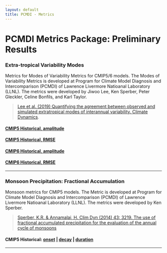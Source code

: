 ```yaml
---
layout: default
title: PCMDI - Metrics
---
```


# PCMDI Metrics Package: Preliminary Results

### Extra-tropical Variability Modes
Metrics for Modes of Variability Metrics for CMIP5/6 models. The Modes of Variability Metrics is developed at Program for Climate Model Diagnosis and Intercomparison (PCMDI) of Lawrence Livermore Natioanal Laboratory (LLNL). The metrics were developed by Jiwoo Lee, Ken Sperber, Peter Gleckler, Celine Bonfils, and Karl Taylor. 

> [Lee et al. (2019) Quantifying the agreement between observed and simulated extratropical modes of interannual variability. Climate Dynamics][lee2019].

#### [CMIP5 Historical, amplitude][CMIP5_variability_amplitude]
#### [CMIP5 Historical, RMSE][CMIP5_variability_rmse]
#### [CMIP6 Historical, amplitude][CMIP6_variability_amplitude]
#### [CMIP6 Historical, RMSE][CMIP6_variability_rmse]
---

### Monsoon Precipitation: Fractional Accumulation
Monsoon metrics for CMIP5 models. The Metric is developed at Program for Climate Model Diagnosis and Intercomparison (PCMDI) of Lawrence Livermore Natioanal Laboratory (LLNL). The metrics were developed by Ken Sperber.

> [Sperber, K.R. & Annamalai, H. Clim Dyn (2014) 43: 3219. The use of fractional accumulated precipitation for the evaluation of the annual cycle of monsoons][sperber2004]

#### CMIP5 Historical: [onset][CMIP5_monsoon_sperber_onset] | [decay][CMIP5_monsoon_sperber_decay] | [duration][CMIP5_monsoon_sperber_duration]

---

[lee2019]: https://link.springer.com/article/10.1007/s00382-018-4355-4
[sperber2004]: https://doi.org/10.1007/s00382-014-2099-3
[CMIP5_variability_amplitude]: https://oceanonly.llnl.gov/lee1043/web/test_dir/ipp_test_variability_modes/cmip5_v20190512/clickable_portrait.html
[CMIP5_variability_rmse]: https://oceanonly.llnl.gov/lee1043/web/test_dir/ipp_test_variability_modes/cmip5_v20190512_rmse/clickable_portrait.html
[CMIP6_variability_amplitude]: https://oceanonly.llnl.gov/lee1043/web/test_dir/ipp_test_variability_modes/cmip6_v20190503/clickable_portrait.html
[CMIP6_variability_rmse]: https://oceanonly.llnl.gov/lee1043/web/test_dir/ipp_test_variability_modes/cmip6_v20190503_rmse/clickable_portrait.html
[CMIP5_monsoon_sperber_onset]: https://oceanonly.llnl.gov/lee1043/web/test_dir/ipp_test_monsoon_sperber/onset_index_rel2obs/clickable_portrait.html
[CMIP5_monsoon_sperber_decay]: https://oceanonly.llnl.gov/lee1043/web/test_dir/ipp_test_monsoon_sperber/decay_index_rel2obs/clickable_portrait.html
[CMIP5_monsoon_sperber_duration]: https://oceanonly.llnl.gov/lee1043/web/test_dir/ipp_test_monsoon_sperber/duration_rel2obs/clickable_portrait.html
